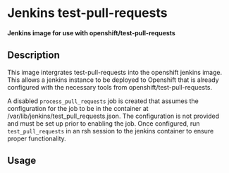 # Jenkins test-pull-requests
#### Jenkins image for use with openshift/test-pull-requests

## Description
This image intergrates test-pull-requests into the openshift jenkins image. This allows a jenkins instance to be deployed to Openshift that is already configured with the necessary tools from openshift/test-pull-requests.

A disabled `process_pull_requests` job is created that assumes the configuration for the job to be in the container at /var/lib/jenkins/test_pull_requests.json. The configuration is not provided and must be set up prior to enabling the job. Once configured, run `test_pull_requests` in an rsh session to the jenkins container to ensure proper functionality.

## Usage

